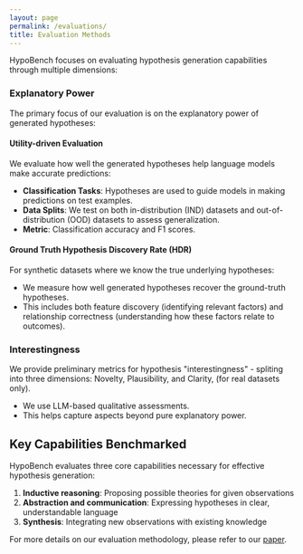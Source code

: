```yaml
---
layout: page
permalink: /evaluations/
title: Evaluation Methods
---
```


HypoBench focuses on evaluating hypothesis generation capabilities through multiple dimensions:

### Explanatory Power

The primary focus of our evaluation is on the explanatory power of generated hypotheses:

#### Utility-driven Evaluation
We evaluate how well the generated hypotheses help language models make accurate predictions:

- **Classification Tasks**: Hypotheses are used to guide models in making predictions on test examples.
- **Data Splits**: We test on both in-distribution (IND) datasets and out-of-distribution (OOD) datasets to assess generalization.
- **Metric**: Classification accuracy and F1 scores.

#### Ground Truth Hypothesis Discovery Rate (HDR)
For synthetic datasets where we know the true underlying hypotheses:

- We measure how well generated hypotheses recover the ground-truth hypotheses.
- This includes both feature discovery (identifying relevant factors) and relationship correctness (understanding how these factors relate to outcomes).

### Interestingness

We provide preliminary metrics for hypothesis "interestingness" - spliting into three dimensions: Novelty, Plausibility, and Clarity, (for real datasets only).

- We use LLM-based qualitative assessments.
- This helps capture aspects beyond pure explanatory power.

## Key Capabilities Benchmarked

HypoBench evaluates three core capabilities necessary for effective hypothesis generation:

1. **Inductive reasoning**: Proposing possible theories for given observations
2. **Abstraction and communication**: Expressing hypotheses in clear, understandable language
3. **Synthesis**: Integrating new observations with existing knowledge

For more details on our evaluation methodology, please refer to our <a href="https://arxiv.org/abs/2504.11524" target="_blank">paper</a>.